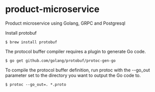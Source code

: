 # product-microservice
Product microservice using Golang, GRPC and Postgresql

Install protobuf
```
$ brew install protobuf
```
The protocol buffer compiler requires a plugin to generate Go code.
```
$ go get github.com/golang/protobuf/protoc-gen-go
```
To compile the protocol buffer definition, run protoc with the --go_out parameter set to the directory you want to output the Go code to.
```
$ protoc --go_out=. *.proto
```
